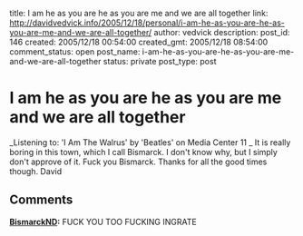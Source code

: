title: I am he as you are he as you are me and we are all together
link: http://davidvedvick.info/2005/12/18/personal/i-am-he-as-you-are-he-as-you-are-me-and-we-are-all-together/
author: vedvick
description: 
post_id: 146
created: 2005/12/18 00:54:00
created_gmt: 2005/12/18 08:54:00
comment_status: open
post_name: i-am-he-as-you-are-he-as-you-are-me-and-we-are-all-together
status: private
post_type: post

# I am he as you are he as you are me and we are all together

_Listening to: 'I Am The Walrus' by 'Beatles' on Media Center 11 _ It is really boring in this town, which I call Bismarck. I don't know why, but I simply don't approve of it. Fuck you Bismarck. Thanks for all the good times though. David

## Comments

**[BismarckND](#59 "2005-12-18 23:54:00"):** FUCK YOU TOO FUCKING INGRATE

